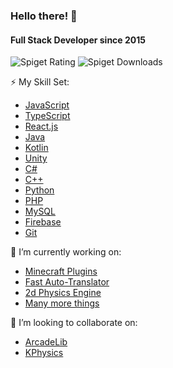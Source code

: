 ### Hello there! 👋

#### Full Stack Developer since 2015

![Spiget Rating](https://img.shields.io/spiget/rating/76816?style=flat-square)
![Spiget Downloads](https://img.shields.io/spiget/downloads/76816?style=flat-square)

⚡ My Skill Set:
- [JavaScript](https://developer.mozilla.org/en-US/docs/Web/JavaScript)
- [TypeScript](https://www.typescriptlang.org/)
- [React.js](https://reactjs.org/)
- [Java](https://www.oracle.com/java/index.html)
- [Kotlin](https://kotlinlang.org/)
- [Unity](https://unity3d.com/)
- [C#](https://docs.microsoft.com/en-us/dotnet/csharp/)
- [C++](https://en.cppreference.com/)
- [Python](https://www.python.org/)
- [PHP](https://www.php.net/)
- [MySQL](https://www.mysql.com/)
- [Firebase](https://firebase.google.com/)
- [Git](https://git-scm.com/)

🔭 I’m currently working on:
- [Minecraft Plugins](https://github.com/ChafficPlugins)
- [Fast Auto-Translator](https://github.com/Chafficui/KTranslate)
- [2d Physics Engine](https://github.com/KPhysics)
- [Many more things](https://github.com/Chafficui?tab=repositories)

👯 I’m looking to collaborate on:
- [ArcadeLib](https://github.com/ChafficPlugins/ArcadeLib)
- [KPhysics](https://github.com/KPhysics/KPhysics)